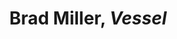 ---
title: Brad Miller, *Vessel*
layout: entry
presentation: side-by-side
object:
  - id: ptl-25724
order: 439
menu: false
---